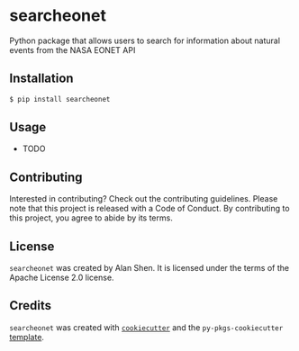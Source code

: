 # searcheonet

Python package that allows users to search for information about natural events from the NASA EONET API

## Installation

```bash
$ pip install searcheonet
```

## Usage

- TODO

## Contributing

Interested in contributing? Check out the contributing guidelines. Please note that this project is released with a Code of Conduct. By contributing to this project, you agree to abide by its terms.

## License

`searcheonet` was created by Alan Shen. It is licensed under the terms of the Apache License 2.0 license.

## Credits

`searcheonet` was created with [`cookiecutter`](https://cookiecutter.readthedocs.io/en/latest/) and the `py-pkgs-cookiecutter` [template](https://github.com/py-pkgs/py-pkgs-cookiecutter).
